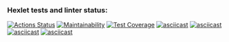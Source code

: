### Hexlet tests and linter status:
[![Actions Status](https://github.com/Rbeat542/java-project-71/actions/workflows/hexlet-check.yml/badge.svg)](https://github.com/Rbeat542/java-project-71/actions)
[![Maintainability](https://api.codeclimate.com/v1/badges/acde7d546d926418c5ce/maintainability)](https://codeclimate.com/github/Rbeat542/java-project-71/maintainability)
[![Test Coverage](https://api.codeclimate.com/v1/badges/acde7d546d926418c5ce/test_coverage)](https://codeclimate.com/github/Rbeat542/java-project-71/test_coverage)
[![asciicast](https://asciinema.org/a/bBAMVSRYROTohpEdDoO5CGmdv.svg)](https://asciinema.org/a/bBAMVSRYROTohpEdDoO5CGmdv)
[![asciicast](https://asciinema.org/a/i69oKtWHvB133Ln6RXjl5SW8S.svg)](https://asciinema.org/a/i69oKtWHvB133Ln6RXjl5SW8S)
[![asciicast](https://asciinema.org/a/4GLvwKc1MVWZQwAeCqJj9hhTg.svg)](https://asciinema.org/a/4GLvwKc1MVWZQwAeCqJj9hhTg)
[![asciicast](https://asciinema.org/a/qnWIkNmzIU3JpLtOcFIcGvsL9.svg)](https://asciinema.org/a/qnWIkNmzIU3JpLtOcFIcGvsL9)
